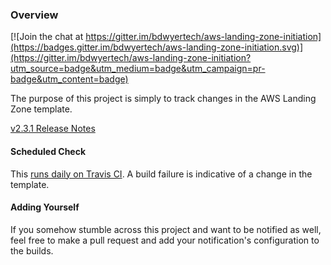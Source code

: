 ### Overview

[![Join the chat at https://gitter.im/bdwyertech/aws-landing-zone-initiation](https://badges.gitter.im/bdwyertech/aws-landing-zone-initiation.svg)](https://gitter.im/bdwyertech/aws-landing-zone-initiation?utm_source=badge&utm_medium=badge&utm_campaign=pr-badge&utm_content=badge)

The purpose of this project is simply to track changes in the AWS Landing Zone template.

[v2.3.1 Release Notes](https://solutions-reference.s3.amazonaws.com/aws-landing-zone/v2.3.1/release_notes.html)

#### Scheduled Check
This [runs daily on Travis CI](https://travis-ci.org/bdwyertech/aws-landing-zone-initiation).  A build failure is indicative of a change in the template.

#### Adding Yourself
If you somehow stumble across this project and want to be notified as well, feel free to make a pull request and add your notification's configuration to the builds.
